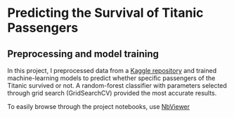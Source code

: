 # Predicting the Survival of Titanic Passengers

## Preprocessing and model training

In this project, I preprocessed data from a [Kaggle repository](https://www.kaggle.com/c/titanic/data) and trained machine-learning models to predict whether specific passengers of the Titanic survived or not. A random-forest classifier with parameters selected through grid search (GridSearchCV) provided the most accurate results.

To easily browse through the project notebooks, use [NbViewer](https://nbviewer.jupyter.org/github/shambhavithakur/titanic-ml-preprocessing/blob/master/titanic-preprocessing-training.ipynb)
